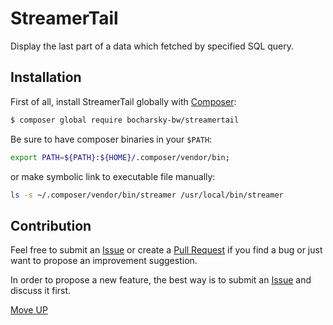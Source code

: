 # StreamerTail

Display the last part of a data which fetched by specified SQL query.

## Installation

First of all, install StreamerTail globally with [Composer][3]:

```bash
$ composer global require bocharsky-bw/streamertail
```

Be sure to have composer binaries in your `$PATH`:

```bash
export PATH=${PATH}:${HOME}/.composer/vendor/bin;
```

or make symbolic link to executable file manually:

```bash
ls -s ~/.composer/vendor/bin/streamer /usr/local/bin/streamer
```

## Contribution

Feel free to submit an [Issue][1] or create a [Pull Request][2] if you find
a bug or just want to propose an improvement suggestion.

In order to propose a new feature, the best way is to submit an [Issue][1]
and discuss it first.

[Move UP](#streamertail)


[1]: https://github.com/bocharsky-bw/StreamerTail/issues
[2]: https://github.com/bocharsky-bw/StreamerTail/pulls
[3]: https://getcomposer.org/
